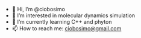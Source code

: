 - 👋 Hi, I’m @ciobosimo
- 👀 I’m interested in molecular dynamics simulation
- 🌱 I’m currently learning C++ and phyton
- 📫 How to reach me: ciobosimo@gmail.com

<!---
ciobosimo/ciobosimo is a ✨ special ✨ repository because its `README.md` (this file) appears on your GitHub profile.
You can click the Preview link to take a look at your changes.
--->
